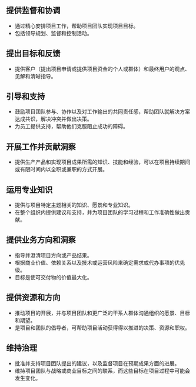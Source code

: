 ## 提供监督和协调

- 通过精心安排项目工作，帮助项目团队实现项目目标。
- 包括领导规划、监督和控制活动。

## 提出目标和反馈

- 提供客户（提出项目申请或提供项目资金的个人或群体）和最终用户的观点、见解和清晰指导。

## 引导和支持

- 鼓励项目团队参与、协作以及对工作输出的共同责任感，帮助团队就解决方案达成共识，解决冲突并做出决策。
- 为员工提供支持，帮助他们克服阻止成功的障碍。

## 开展工作并贡献洞察

- 提供生产产品和实现项目成果所需的知识、技能和经验，可以在项目持续期间或有限时间内以全职或兼职的方式开展。

## 运用专业知识

- 提供与项目特定主题相关的知识、愿景和专业知识。
- 在整个组织内提供建议和支持，并为项目团队的学习过程和工作准确性做出贡献。

## 提供业务方向和洞察

- 指导并澄清项目方向或产品结果。
- 根据商业价值、依赖关系以及技术或运营风险来确定需求或代办事项的优先级。
- 目标是使可交付物的价值最大化。

## 提供资源和方向

- 推动项目的开展，并与项目团队和更广泛的干系人群体沟通组织的愿景、目标和期望。
- 是项目和团队的倡导者，可帮助项目活动获得得以推进的决策、资源和职权。

## 维持治理

- 批准并支持项目团队提出的建议，以及监督项目在预期成果方面的进展。
- 维持项目团队与战略或商业目标之间的联系，而这些目标在项目过程中可能会发生变化。
